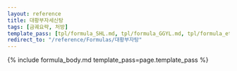 ```yaml
---
layout: reference
title: 대황부자세신탕
tags: [금궤요략, 처방]
template_pass: [tpl/formula_SHL.md, tpl/formula_GGYL.md, tpl/formula_etc.md]
redirect_to: "/reference/Formulas/대황부자탕"
---
```


{% include formula_body.md template_pass=page.template_pass %}
